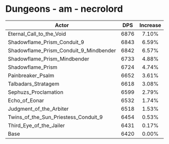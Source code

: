 # Dungeons - am - necrolord
| Actor | DPS | Increase |
|---|:---:|:---:|
|Eternal_Call_to_the_Void|6876|7.10%|
|Shadowflame_Prism_Conduit_9|6843|6.59%|
|Shadowflame_Prism_Conduit_9_Mindbender|6842|6.57%|
|Shadowflame_Prism_Mindbender|6733|4.88%|
|Shadowflame_Prism|6724|4.74%|
|Painbreaker_Psalm|6652|3.61%|
|Talbadars_Stratagem|6618|3.08%|
|Sephuzs_Proclamation|6599|2.79%|
|Echo_of_Eonar|6532|1.74%|
|Judgment_of_the_Arbiter|6518|1.53%|
|Twins_of_the_Sun_Priestess_Conduit_9|6454|0.53%|
|Third_Eye_of_the_Jailer|6431|0.17%|
|Base|6420|0.00%|
